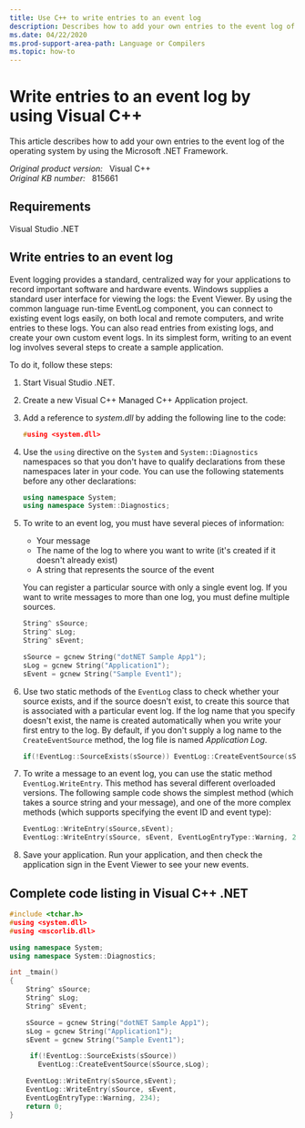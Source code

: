 ```yaml
---
title: Use C++ to write entries to an event log 
description: Describes how to add your own entries to the event log of the operating system by using the Microsoft .NET Framework.
ms.date: 04/22/2020
ms.prod-support-area-path: Language or Compilers
ms.topic: how-to
---
```

# Write entries to an event log by using Visual C++  

This article describes how to add your own entries to the event log of the operating system by using the Microsoft .NET Framework.

_Original product version:_ &nbsp; Visual C++  
_Original KB number:_ &nbsp; 815661

## Requirements

Visual Studio .NET

## Write entries to an event log

Event logging provides a standard, centralized way for your applications to record important software and hardware events. Windows supplies a standard user interface for viewing the logs: the Event Viewer. By using the common language run-time EventLog component, you can connect to existing event logs easily, on both local and remote computers, and write entries to these logs. You can also read entries from existing logs, and create your own custom event logs. In its simplest form, writing to an event log involves several steps to create a sample application.

To do it, follow these steps:

1. Start Visual Studio .NET.
2. Create a new Visual C++ Managed C++ Application project.
3. Add a reference to *system.dll* by adding the following line to the code:

    ```cpp
    #using <system.dll>
    ```

4. Use the `using` directive on the `System` and `System::Diagnostics` namespaces so that you don't have to qualify declarations from these namespaces later in your code. You can use the following statements before any other declarations:

    ```cpp
    using namespace System;
    using namespace System::Diagnostics;
    ```

5. To write to an event log, you must have several pieces of information:
    - Your message
    - The name of the log to where you want to write (it's created if it doesn't already exist)
    - A string that represents the source of the event

    You can register a particular source with only a single event log. If you want to write messages to more than one log, you must define multiple sources.

    ```cpp
    String^ sSource;
    String^ sLog;
    String^ sEvent;

    sSource = gcnew String("dotNET Sample App1");
    sLog = gcnew String("Application1");
    sEvent = gcnew String("Sample Event1");
    ```

6. Use two static methods of the `EventLog` class to check whether your source exists, and if the source doesn't exist, to create this source that is associated with a particular event log. If the log name that you specify doesn't exist, the name is created automatically when you write your first entry to the log. By default, if you don't supply a log name to the `CreateEventSource` method, the log file is named *Application Log*.

    ```cpp
    if(!EventLog::SourceExists(sSource)) EventLog::CreateEventSource(sSource,sLog);
    ```

7. To write a message to an event log, you can use the static method `EventLog.WriteEntry`. This method has several different overloaded versions. The following sample code shows the simplest method (which takes a source string and your message), and one of the more complex methods (which supports specifying the event ID and event type):

    ```cpp
    EventLog::WriteEntry(sSource,sEvent);
    EventLog::WriteEntry(sSource, sEvent, EventLogEntryType::Warning, 235);
    ```

8. Save your application. Run your application, and then check the application sign in the Event Viewer to see your new events.

## Complete code listing in Visual C++ .NET

```cpp
#include <tchar.h>
#using <system.dll>
#using <mscorlib.dll>

using namespace System;
using namespace System::Diagnostics;

int _tmain()
{
    String^ sSource;
    String^ sLog;
    String^ sEvent;

    sSource = gcnew String("dotNET Sample App1");
    sLog = gcnew String("Application1");
    sEvent = gcnew String("Sample Event1");

     if(!EventLog::SourceExists(sSource))
       EventLog::CreateEventSource(sSource,sLog);

    EventLog::WriteEntry(sSource,sEvent);
    EventLog::WriteEntry(sSource, sEvent,
    EventLogEntryType::Warning, 234);
    return 0;
}
```
